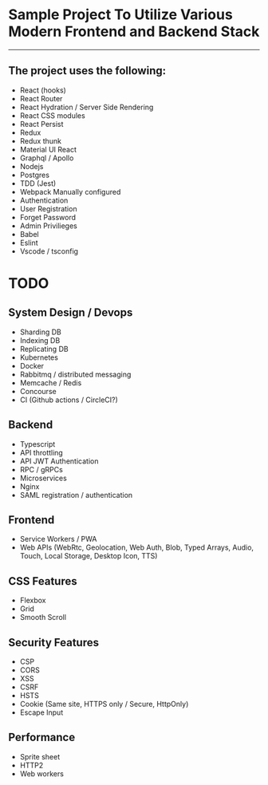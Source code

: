# Sample Project To Utilize Various Modern Frontend and Backend Stack
-----
## The project uses the following:

- React (hooks)
- React Router
- React Hydration / Server Side Rendering
- React CSS modules
- React Persist
- Redux
- Redux thunk
- Material UI React
- Graphql / Apollo
- Nodejs
- Postgres
- TDD (Jest)
- Webpack Manually configured
- Authentication
- User Registration
- Forget Password
- Admin Privilieges 
- Babel
- Eslint
- Vscode / tsconfig

# TODO

## System Design / Devops

- Sharding DB
- Indexing DB
- Replicating DB
- Kubernetes
- Docker
- Rabbitmq / distributed messaging
- Memcache / Redis
- Concourse
- CI (Github actions / CircleCI?)

## Backend
- Typescript
- API throttling
- API JWT Authentication
- RPC / gRPCs
- Microservices
- Nginx
- SAML registration / authentication

## Frontend

- Service Workers / PWA
- Web APIs (WebRtc, Geolocation, Web Auth, Blob, Typed Arrays, Audio, Touch, Local Storage, Desktop Icon, TTS)


## CSS Features

- Flexbox
- Grid
- Smooth Scroll

## Security Features

- CSP
- CORS
- XSS
- CSRF
- HSTS
- Cookie (Same site, HTTPS only / Secure, HttpOnly) 
- Escape Input

## Performance

- Sprite sheet
- HTTP2
- Web workers
